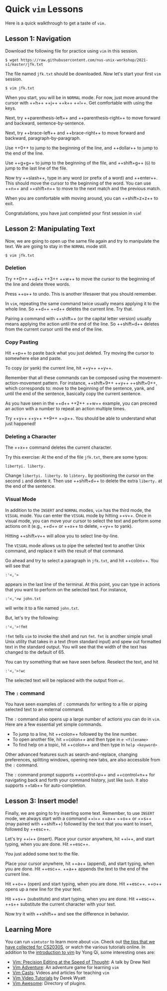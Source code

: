 # Quick `vim` Lessons

Here is a quick walkthrough to get a taste of `vim.`

## Lesson 1: Navigation

Download the following file for practice using `vim` in this session.
```
$ wget https://raw.githubusercontent.com/nus-unix-workshop/2021-s1/master/jfk.txt
```

The file named `jfk.txt` should be downloaded.  Now let's start your first `vim` session.

```
$ vim jfk.txt
```

When you start, you will be in `NORMAL` mode.  For now, just move around the cursor with ++h++ ++j++ ++k++ ++l++.  Get comfortable with using the keys.

Next, try ++parenthesis-left++ and ++parenthesis-right++ to move forward and backward, sentence-by-sentence.

Next, try ++brace-left++ and ++brace-right++ to move forward and backward, paragraph-by-paragraph.

Use ++0++ to jump to the beginning of the line, and ++dollar++ to jump to the end of the line.

Use ++g+g++ to jump to the beginning of the file, and ++shift+g++ (`G`) to jump to the last line of the file.

Now try ++slash++, type in any word (or prefix of a word) and ++enter++.  This should move the cursor to the beginning of the word.  You can use ++n++ and ++shift+n++ to move to the next match and the previous match.

When you are comfortable with moving around, you can ++shift+z+z++ to exit.

Congratulations, you have just completed your first session in `vim`!

## Lesson 2: Manipulating Text

Now, we are going to open up the same file again and try to manipulate the text.  We are going to stay in the `NORMAL` mode still.

```
$ vim jfk.txt
```

### Deletion

Try ++0++ ++d++ ++3++ ++w++ to move the cursor to the beginning of the line and delete three words.

Press ++u++ to undo.  This is another lifesaver that you should remember.

In `vim`, repeating the same command twice usually means applying it to the whole line.  So ++d++ ++d++ deletes the current line.  Try that.

Pairing a command with ++shift++ (or the capital letter version) usually means applying the action until the end of the line.  So ++shift+d++ deletes from the current cursor until the end of the line.

### Copy Pasting

Hit ++p++ to paste back what you just deleted.  Try moving the cursor to somewhere else and paste.

To copy (or yank) the current line, hit ++y++ ++y++.

Remember that all these commands can be composed using the movement-action-movement pattern.  For instance, ++shift+9++ ++y++ ++shift+0++, which corresponds to: move to the beginning of the sentence, yank, and until the end of the sentence, basically copy the current sentence.

As you have seen in the ++d++ ++2++ ++w++ example, you can preceed an action with a number to repeat an action multiple times.

Try ++y++ ++y++ ++9++ ++p++.  You should be able to understand what just happened!

### Deleting a Character

The ++x++ command deletes the current character.

Try this exercise: At the end of the file `jfk.txt`, there are some typos:
```
libertyi. liberty.
```
Change `libertyi. liberty.` to `libtery.` by positioning the cursor on the second `i` and delete it.  Then use ++shift+d++ to delete the extra `liberty.` at the end of the sentence.

### Visual Mode

In addition to the `INSERT` and `NORMAL` modes, `vim` has the third mode, the `VISUAL` mode.  You can enter the `VISUAL` mode by hitting ++v++.  Once in visual mode, you can move your cursor to select the text and perform some actions on it (e.g., ++d++ or ++x++ to delete, ++y++ to yank).

Hitting ++shift+v++ will allow you to select line-by-line.

The `VISUAL` mode allows us to pipe the selected text to another Unix command, and replace it with the result of that command.

Go ahead and try to select a paragraph in `jfk.txt`, and hit ++colon++.  You will see that
```
:'<,'>
```

appears in the last line of the terminal.  At this point, you can type in actions that you want to perform on the selected text.  For instance,
```
:'<,'>w john.txt
```

will write it to a file named `john.txt`.

But, let's try the following:
```
:'<,'>!fmt
```

`!fmt` tells `vim` to invoke the shell and run `fmt`.  `fmt` is another simple small Unix utility that takes in a text (from standard input) and spew out formatted text in the standard output.  You will see that the width of the text has changed to the default of 65.

You can try something that we have seen before.  Reselect the text, and hit
```
:'<,'>!wc
```

The selected text will be replaced with the output from `wc`.

### The `:` command

You have seen examples of `:` commands for writing to a file or piping selected text to an external command.

The `:` command also opens up a large number of actions you can do in `vim`.  Here are a few essential yet simple commands.

- To jump to a line, hit ++colon++ followed by the line number.
- To open another file, hit ++colon++ and then type in `e <filename>`
- To find help on a topic, hit ++colon++ and then type in `help <keyword>`

Other advanced features such as search-and-replace, changing preferences, splitting windows, opening new tabs, are also accessible from the `:` command.

The `:` command prompt supports ++control+p++ and ++control+n++ for navigating back and forth your command history, just like `bash`.  It also supports ++tab++ for auto-completion.

## Lesson 3: Insert mode!

Finally, we are going to try inserting some text.  Remember, to use `INSERT` mode, we always start with a command ++i++ ++a++ ++o++ or ++s++ (may paired with ++shift++) followed by the text that
you want to insert, followed by ++esc++.

Let's try ++i++ (insert).  Place your cursor anywhere, hit ++i++, and start typing, when you are done.  Hit ++esc++.

You just added some text to the file.

Place your cursor anywhere, hit ++a++ (append), and start typing, when you are done.  Hit ++esc++.  ++a++ appends the text to the end of the current line.

Hit ++o++ (open) and start typing, when you are done.  Hit ++esc++.  ++o++ opens up a new line for the your text.

Hit ++s++ (substitute) and start typing, when you are done.  Hit ++esc++.  ++s++ substitute the current character with your text.

Now try it with ++shift++ and see the difference in behavior.

## Learning More

You can run `vimtutor` to learn more about `vim`.  Check out [the tips that we have collected for CS2030S](vim-tips.md), or watch the various tutorials online.  In addition to the [introduction to vim](https://mediaweb.ap.panopto.com/Panopto/Pages/Viewer.aspx?id=85be23af-8b65-4d5f-a164-acaa001edc74) by Yong Qi, some interesting ones are:

- [Vim: Precision Editing at the Speed of Thought](https://vimeo.com/53144573): A talk by Drew Neil
- [Vim Adventure](https://www.vim-adventures.com): An adventure game for learning `vim`
- [Vim Casts](http://vimcasts.org/episodes/archive/): Videos and articles for teaching `vim`
- [Vim Video Tutorials](http://derekwyatt.org/vim/tutorials/) by Derek Wyatt
- [Vim Awesome](https://vimawesome.com/): Directory of plugins.
